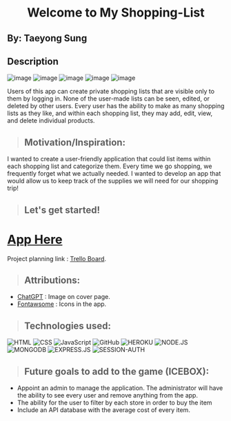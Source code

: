 # <center> **Welcome to My Shopping-List** </center>

## By: Taeyong Sung

## Description
![image](https://github.com/user-attachments/assets/a1d26dc7-350c-4d02-9bcb-f655e11a7d49)
![image](https://github.com/user-attachments/assets/da6e9aac-9acc-4bf6-8e61-1701eaeb6ae9)
![image](https://github.com/user-attachments/assets/82e26f55-9cc9-4752-b340-5eb05e0ab946)
![image](https://github.com/user-attachments/assets/dddcdcc6-8a33-4276-ae03-c7f25068f448)
![image](https://github.com/user-attachments/assets/1be06981-391a-433d-ae1e-4dea1651f437)


Users of this app can create private shopping lists that are visible only to them by logging in. None of the user-made lists can be seen, edited, or deleted by other users. Every user has the ability to make as many shopping lists as they like, and within each shopping list, they may add, edit, view, and delete individual products.

> ## Motivation/Inspiration:
I wanted to create a user-friendly application that could list items within each shopping list and categorize them. Every time we go shopping, we frequently forget what we actually needed. I wanted to develop an app that would allow us to keep track of the supplies we will need for our shopping trip!

> ## Let's get started!


# **[App Here](https://syopinglist-56262e06c255.herokuapp.com/)** 



Project planning link : [Trello Board](https://trello.com/b/IHPtyUYa/taes-trello-board).

> ## Attributions:
* [ChatGPT](https://chatgpt.com/) : Image on cover page.
* [Fontawsome](https://fontawesome.com/) : Icons in the app.

> ## Technologies used: 

![HTML](https://img.shields.io/badge/HTML-239120?style=for-the-badge&logo=html5&logoColor=white) ![CSS](https://img.shields.io/badge/CSS-239120?&style=for-the-badge&logo=css3&logoColor=white) ![JavaScript](https://img.shields.io/badge/JavaScript-F7DF1E?style=for-the-badge&logo=javascript&logoColor=black) ![GitHub](https://img.shields.io/badge/GitHub-100000?style=for-the-badge&logo=github&logoColor=white)
![HEROKU](https://img.shields.io/badge/Heroku-430098?style=for-the-badge&logo=heroku&logoColor=white)
![NODE.JS](https://img.shields.io/badge/Node.js-43853D?style=for-the-badge&logo=node.js&logoColor=white)
![MONGODB](https://img.shields.io/badge/MongoDB-4EA94B?style=for-the-badge&logo=mongodb&logoColor=white)
![EXPRESS.JS](https://img.shields.io/badge/Express.js-404D59?style=for-the-badge)
![SESSION-AUTH](https://img.shields.io/badge/Session-000000.svg?style=for-the-badge&logo=Session&logoColor=white)

> ## Future goals to add to the game (ICEBOX):
* Appoint an admin to manage the application. The administrator will have the ability to see every user and remove anything from the app.
* The ability for the user to filter by each store in order to buy the item
* Include an API database with the average cost of every item.




